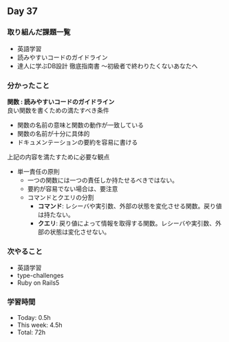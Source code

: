 ## Day 37

### 取り組んだ課題一覧
- 英語学習
- 読みやすいコードのガイドライン
- 達人に学ぶDB設計 徹底指南書 ～初級者で終わりたくないあなたへ

### 分かったこと
**関数 : 読みやすいコードのガイドライン**  
良い関数を書くための満たすべき条件
- 関数の名前の意味と関数の動作が一致している
- 関数の名前が十分に具体的
- ドキュメンテーションの要約を容易に書ける

上記の内容を満たすために必要な観点
  - 単一責任の原則
    - 一つの関数には一つの責任しか持たせるべきではない。
    - 要約が容易でない場合は、要注意
    - コマンドとクエリの分割
      - **コマンド**: レシーバや実引数、外部の状態を変化させる関数。戻り値は持たない。
      - **クエリ**: 戻り値によって情報を取得する関数。レシーバや実引数、外部の状態は変化させない。
  

### 次やること
- 英語学習
- type-challenges
- Ruby on Rails5

### 学習時間
- Today: 0.5h
- This week: 4.5h
- Total: 72h 



